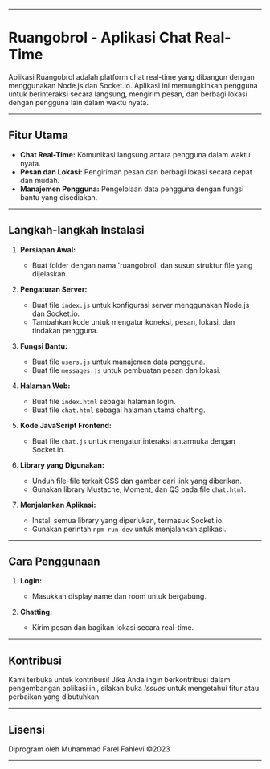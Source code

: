 
---

# Ruangobrol - Aplikasi Chat Real-Time



Aplikasi Ruangobrol adalah platform chat real-time yang dibangun dengan menggunakan Node.js dan Socket.io. Aplikasi ini memungkinkan pengguna untuk berinteraksi secara langsung, mengirim pesan, dan berbagi lokasi dengan pengguna lain dalam waktu nyata.

---

## Fitur Utama

- **Chat Real-Time:** Komunikasi langsung antara pengguna dalam waktu nyata.
- **Pesan dan Lokasi:** Pengiriman pesan dan berbagi lokasi secara cepat dan mudah.
- **Manajemen Pengguna:** Pengelolaan data pengguna dengan fungsi bantu yang disediakan.

---

## Langkah-langkah Instalasi

1. **Persiapan Awal:**
    - Buat folder dengan nama 'ruangobrol' dan susun struktur file yang dijelaskan.

2. **Pengaturan Server:**
    - Buat file `index.js` untuk konfigurasi server menggunakan Node.js dan Socket.io.
    - Tambahkan kode untuk mengatur koneksi, pesan, lokasi, dan tindakan pengguna.

3. **Fungsi Bantu:**
    - Buat file `users.js` untuk manajemen data pengguna.
    - Buat file `messages.js` untuk pembuatan pesan dan lokasi.

4. **Halaman Web:**
    - Buat file `index.html` sebagai halaman login.
    - Buat file `chat.html` sebagai halaman utama chatting.

5. **Kode JavaScript Frontend:**
    - Buat file `chat.js` untuk mengatur interaksi antarmuka dengan Socket.io.

6. **Library yang Digunakan:**
    - Unduh file-file terkait CSS dan gambar dari link yang diberikan.
    - Gunakan library Mustache, Moment, dan QS pada file `chat.html`.

7. **Menjalankan Aplikasi:**
    - Install semua library yang diperlukan, termasuk Socket.io.
    - Gunakan perintah `npm run dev` untuk menjalankan aplikasi.

---

## Cara Penggunaan

1. **Login:**
    - Masukkan display name dan room untuk bergabung.

2. **Chatting:**
    - Kirim pesan dan bagikan lokasi secara real-time.

---

## Kontribusi

Kami terbuka untuk kontribusi! Jika Anda ingin berkontribusi dalam pengembangan aplikasi ini, silakan buka *Issues* untuk mengetahui fitur atau perbaikan yang dibutuhkan.

---

## Lisensi

Diprogram oleh Muhammad Farel Fahlevi ©2023


---


